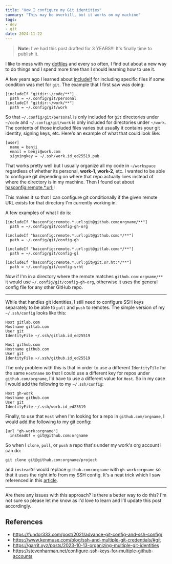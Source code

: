```yaml
---
title: "How I configure my Git identities"
summary: "This may be overkill, but it works on my machine"
tags:
- dev
- git
date: 2024-11-22
---
```


> **Note**: I've had this post drafted for 3 YEARS!!! It's finally time to publish it.

I like to mess with my [dotfiles](https://github.com/benjifs/dotfiles) and every so often, I find out about a new way to do things and I spend more time than I should learning how to use it.

A few years ago I learned about [includeIf](https://git-scm.com/docs/git-config#_includes) for including specific files if some condition was met for `git`. The example that I first saw was doing:

```
[includeIf "gitdir:~/code/**"]
  path = ~/.config/git/personal
[includeIf "gitdir:~/work/**"]
  path = ~/.config/git/work
```

So that `~/.config/git/personal` is only included for `git` directories under `~/code` and `~/.config/git/work` is only included for directories under `~/work`. The contents of those included files varies but usually it contains your git identity, signing keys, etc. Here's an example of what that could look like:

```
[user]
  name = benji
  email = benji@work.com
  signingkey = ~/.ssh/work.id_ed25519.pub
```

That works pretty well but I usually organize all my code in `~/workspace` regardless of whether its personal, **work-1**, **work-2**, etc. I wanted to be able to configure git depending on where that repo actually lives instead of where the directory is in my machine. Then I found out about [hasconfig:remote.*.url:](https://git-scm.com/docs/git-config#Documentation/git-config.txt-codehasconfigremoteurlcode)!

This makes it so that I can configure git conditionally if the given remote URL exists for that directory I'm currently working in.

A few examples of what I do is:

```
[includeIf "hasconfig:remote.*.url:git@github.com:orgname/**"]
  path = ~/.config/git/config-gh-org

[includeIf "hasconfig:remote.*.url:git@github.com:*/**"]
  path = ~/.config/git/config-gh

[includeIf "hasconfig:remote.*.url:git@gitlab.com:*/**"]
  path = ~/.config/git/config-gl

[includeIf "hasconfig:remote.*.url:git@git.sr.ht:*/**"]
  path = ~/.config/git/config-srht
```

Now if I'm in a directory where the remote matches `github.com:orgname/**` it would use `~/.config/git/config-gh-org`, otherwise it uses the general config file for any other GitHub repo.

<hr class="sm" />

While that handles git identities, I still need to configure SSH keys separately to be able to `pull` and `push` to remotes. The simple version of my `~/.ssh/config` looks like this:

```
Host gitlab.com
Hostname gitlab.com
User git
IdentityFile ~/.ssh/gitlab.id_ed25519

Host github.com
Hostname github.com
User git
IdentityFile ~/.ssh/github.id_ed25519
```

The only problem with this is that in order to use a different `IdentityFile` for the same `Hostname` so that I could use a different key for repos under `github.com/orgname`, I'd have to use a different value for `Host`. So in my case I would add the following to my `~/.ssh/config`:

```
Host gh-work
Hostname github.com
User git
IdentityFile ~/.ssh/work.id_ed25519
```

Finally, to use that `Host` when I'm looking for a repo in `github.com/orgname`, I would add the following to my git config:

```
[url "gh-work:orgname"]
  insteadOf = git@github.com:orgname
```

So when I `clone`, `pull`, or `push` a repo that's under my work's org account I can do:

```
git clone git@github.com:orgname/project
```

and `insteadOf` would replace `github.com:orgname` with `gh-work:orgname` so that it uses the right info from my SSH config. It's a neat trick which I saw referenced in this [article](https://www.kenmuse.com/blog/ssh-and-multiple-git-credentials/#git).

<hr class="sm" />

Are there any issues with this approach? Is there a better way to do this? I'm not sure so please let me know as I'd love to learn and I'll update this post accordingly.

## References
- https://fundor333.com/post/2021/advance-git-config-and-ssh-config/
- https://www.kenmuse.com/blog/ssh-and-multiple-git-credentials/#git
- https://garrit.xyz/posts/2023-10-13-organizing-multiple-git-identities
- https://stevenharman.net/configure-ssh-keys-for-multiple-github-accounts
